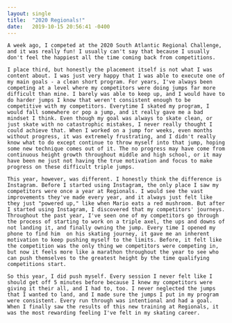 ```yaml
---
layout: single
title:  "2020 Regionals!"
date:   2019-10-15 20:56:41 -0400
---
```

  
    A week ago, I competed at the 2020 South Atlantic Regional Challenge, and it was really fun! I usually can't say that because I usually don't feel the happiest all the time coming back from competitions.

    I place third, but honestly the placement itself is not what I was content about. I was just very happy that I was able to execute one of my main goals - a clean short program. For years, I've always been competing at a level where my competitors were doing jumps far more difficult than mine. I barely was able to keep up, and I would have to do harder jumps I know that weren't consistent enough to be competitive with my competitors. Everytime I skated my program, I would fall somewhere or pop a jump, and it really gave me a bad mindset I think. Even though my goal was always to skate clean, or just skate with no catastrophic mistakes, I never really thought I could achieve that. When I worked on a jump for weeks, even months without progress, it was extremely frustrating, and I didn't really know what to do except continue to throw myself into that jump, hoping some new technique comes out of it. The no progress may have come from continuous height growth throughout middle and high school, or it may have been me just not having the true motivation and focus to make progress on these difficult triple jumps. 

    This year, however, was different. I honestly think the difference is Instagram. Before I started using Instagram, the only place I saw my competitors were once a year at Regionals. I would see the vast improvements they've made every year, and it always just felt like they just "powered up," like when Mario eats a red mushroom. But after I started using Instagram, I discovered that my competitors' journeys. Throughout the past year, I've seen one of my competitors go through the process of starting to work on a triple axel, the ups and downs of not landing it, and finally owning the jump. Every time I opened my phone to find him  on his skating journey, it gave me an inherent motivation to keep pushing myself to the limits. Before, it felt like the competition was the only thing we competitors were competing in, but now it feels more like a marathon throughout the year to see who can push themselves to the greatest height by the time qualifying competitions start.

    So this year, I did push myself. Every session I never felt like I should get off 5 minutes before because I knew my competitors were giving it their all, and I had to, too. I never neglected the jumps that I wanted to land, and I made sure the jumps I put in my program were consistent. Every run through was intentional and had a goal. When I finally saw the results of this new training at Regionals, it was the most rewarding feeling I've felt in my skating career.